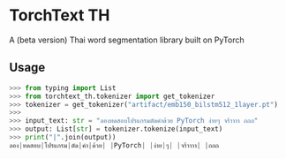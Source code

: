 # TorchText TH
A (beta version) Thai word segmentation library built on PyTorch

## Usage
```python
>>> from typing import List
>>> from torchtext_th.tokenizer import get_tokenizer
>>> tokenizer = get_tokenizer("artifact/emb150_bilstm512_1layer.pt")
>>>
>>> input_text: str = "ลองทดสอบโปรแกรมตัดคำด้วย PyTorch ง่ายๆ จร้าาาา ถถถ"
>>> output: List[str] = tokenizer.tokenize(input_text)
>>> print("|".join(output))
ลอง|ทดสอบ|โปรแกรม|ตัด|คำ|ด้วย| |PyTorch| |ง่าย|ๆ| |จร้าาาา| |ถถถ
```
